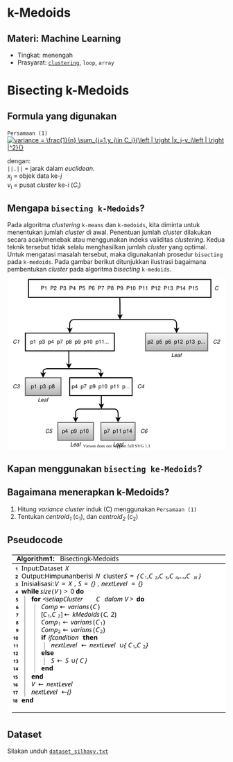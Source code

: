 # k-Medoids
## Materi: Machine Learning
* Tingkat: menengah
* Prasyarat: [`clustering`](https://github.com/ardiansyah-sweng/notes/blob/main/clustering.md), `loop`, `array`

# Bisecting k-Medoids
## Formula yang digunakan
`Persamaan (1)` <br>
<a href="https://www.codecogs.com/eqnedit.php?latex=variance&space;=&space;\frac{1}{n}&space;\sum_{j=1,y_j\in&space;C_i}{\left&space;|&space;\right&space;|x_j-v_i\left&space;|&space;\right&space;|^2}{}" target="_blank"><img src="https://latex.codecogs.com/svg.latex?variance&space;=&space;\frac{1}{n}&space;\sum_{j=1,y_j\in&space;C_i}{\left&space;|&space;\right&space;|x_j-v_i\left&space;|&space;\right&space;|^2}{}" title="variance = \frac{1}{n} \sum_{j=1,y_j\in C_i}{\left | \right |x_j-v_i\left | \right |^2}{}" /></a>

dengan:<br>
`||.||` = jarak dalam _euclidean_. <br>
_x_<sub>j</sub> = objek data ke-_j_ <br>
_v_<sub>i</sub> = pusat _cluster_ ke-_i_ (_C_<sub>i</sub>)

## Mengapa `bisecting k-Medoids`?
Pada algoritma _clustering_ `k-means` dan `k-medoids`, kita diminta untuk menentukan jumlah _cluster_ di awal. Penentuan jumlah _cluster_ dilakukan secara acak/menebak atau menggunakan indeks validitas _clustering_. Kedua teknik tersebut tidak selalu menghasilkan jumlah _cluster_ yang optimal. Untuk mengatasi masalah tersebut, maka digunakanlah prosedur `bisecting` pada `k-medoids`. Pada gambar berikut ditunjukkan ilustrasi bagaimana pembentukan _cluster_ pada algoritma _bisecting_ `k-medoids`.<p>
![Bisecting k-Medoids](https://github.com/ardiansyah-sweng/notes/blob/main/method-comparison-ilustrasi-bisecting-kmedoids.svg)

## Kapan menggunakan `bisecting ke-Medoids`?

## Bagaimana menerapkan k-Medoids?
1. Hitung _variance_ _cluster_ induk (C) menggunakan `Persamaan (1)`
2. Tentukan _centroid<sub>1</sub>_ (c<sub>1</sub>), dan _centroid<sub>2</sub>_ (c<sub>2</sub>)

## Pseudocode
![Bisecting k-Medoids](https://github.com/ardiansyah-sweng/notes/blob/main/bisecting_kmedoids_pseudocode.svg)

## Dataset
Silakan unduh [`dataset_silhavy.txt`](https://github.com/ardiansyah-sweng/ucwpso/blob/main/silhavy_dataset.txt)
